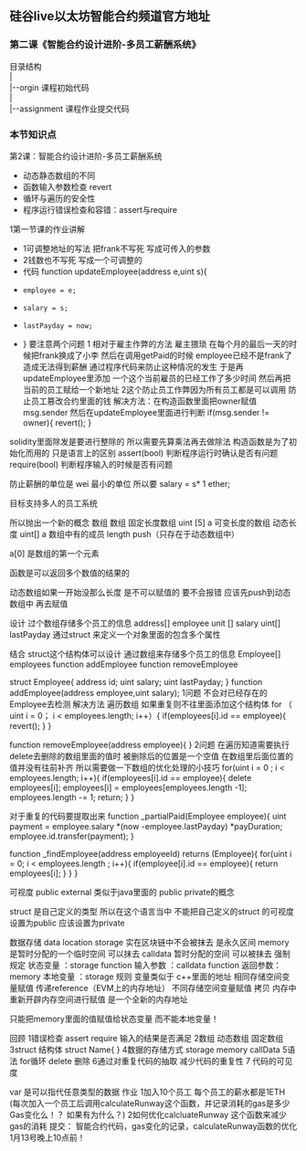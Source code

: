 ## 硅谷live以太坊智能合约频道官方地址

### 第二课《智能合约设计进阶-多员工薪酬系统》

目录结构
  <br/>|
  <br/>|--orgin 课程初始代码
  <br/>|
  <br/>|--assignment 课程作业提交代码
<br/> 
### 本节知识点
第2课：智能合约设计进阶-多员工薪酬系统
- 动态静态数组的不同
- 函数输入参数检查 revert
- 循环与遍历的安全性
- 程序运行错误检查和容错：assert与require



1第一节课的作业讲解
* 1可调整地址的写法 把frank不写死 写成可传入的参数
* 2钱数也不写死 写成一个可调整的
* 代码 function updateEmployee(address e,uint s){
*     employee = e;
*     salary = s;
*     lastPayday = now;
* }
要注意两个问题 
1 相对于雇主作弊的方法 雇主猥琐 在每个月的最后一天的时候把frank换成了小李
然后在调用getPaid的时候 employee已经不是frank了 造成无法得到薪酬 
通过程序代码来防止这种情况的发生 于是再updateEmployee里添加 一个这个当前雇员的已经工作了多少时间 然后再把当前的员工赋给一个新地址
2这个防止员工作弊因为所有员工都是可以调用 防止员工篡改合约里面的钱  解决方法：在构造函数里面把owner赋值 msg.sender 然后在updateEmployee里面进行判断
if(msg.sender != owner){
    revert();
}

solidity里面除发是要进行整除的 所以需要先算乘法再去做除法
构造函数是为了初始化而用的
只是语言上的区别 
assert(bool) 判断程序运行时确认是否有问题
require(bool) 判断程序输入的时候是否有问题

防止薪酬的单位是 wei  最小的单位
所以要 salary = s* 1 ether;

目标支持多人的员工系统

所以抛出一个新的概念 数组
数组 固定长度数组 uint [5] a
可变长度的数组 动态长度 uint[] a
数组中有的成员
 length
push（只存在于动态数组中）

a[0] 是数组的第一个元素

函数是可以返回多个数值的结果的

动态数组如果一开始没那么长度 是不可以赋值的 要不会报错 
应该先push到动态数组中 再去赋值

设计 过个数组存储多个员工的信息
 address[] employee
unit []  salary
uint[] lastPayday
通过struct 来定义一个对象里面的包含多个属性

结合 struct这个结构体可以设计 通过数组来存储多个员工的信息
Employee[] employees
function addEmployee
function removeEmployee
 
struct Employee{
    address id;
    uint salary;
    uint lastPayday;
}
function addEmployee(address employee,uint salary);
1问题 不会对已经存在的Employee去检测
解决方法 遍历数组 如果重复则不往里面添加这个结构体
for （ uint i = 0； i < employees.length; i++）{
    if(employees[i].id == employee){
    revert();
}
}

function removeEmployee(address employee){
}
2问题 在遍历知道需要执行delete去删除的数组里面的值时 被删除后的位置是一个空值 在数组里后面位置的值并没有往前补齐 所以需要做一下数组的优化处理的小技巧
for(uint i = 0 ; i < employees.length; i++){
    if(employees[i].id == employee){
        delete employees[i];
        employees[i] = employees[employees.length -1];
        employees.length -= 1;
        return;
    }
}

对于重复的代码要提取出来
function _partialPaid(Employee employee){
    uint payment = employee.salary *(now -employee.lastPayday) *payDuration;
    employee.id.transfer(payment);
}

function _findEmployee(address employeeId) returns (Employee){
    for(uint i = 0; i < employees.length ; i++){
        if(employee[i].id == employee){
            return employees[i];
        }
    }
}

可视度 public external  类似于java里面的 public private的概念

struct 是自己定义的类型 所以在这个语言当中 不能把自己定义的struct 的可视度设置为public 应该设置为private


数据存储 data location
storage 实在区块链中不会被抹去 是永久区间
memory 是暂时分配的一个临时空间 可以抹去
calldata  暂时分配的空间 可以被抹去
强制规定 
状态变量 ：storage
function 输入参数 ：calldata
function 返回参数： memory
本地变量 ：storage
规则
变量类似于 c++里面的地址
相同存储空间变量赋值
传递reference（EVM上的内存地址）
不同存储空间变量赋值
拷贝 内存中重新开辟内存空间进行赋值 是一个全新的内存地址

只能把memory里面的值赋值给状态变量 而不能本地变量！

回顾
1错误检查
assert
require 输入的结果是否满足
2数组
动态数组 固定数组
3struct 结构体
struct Name{
}
4数据的存储方式
storage
memory
callData
5语法
for循环
delete 删除
6通过对重复代码的抽取  减少代码的重复性
7 代码的可见度


var 是可以指代任意类型的数据
作业
1加入10个员工 每个员工的薪水都是1ETH
(每次加入一个员工后调用calculateRunway这个函数，并记录消耗的gas是多少 Gas变化么！？ 如果有为什么？)
2如何优化calcluateRunway 这个函数来减少gas的消耗
提交： 智能合约代码，gas变化的记录，calculateRunway函数的优化
1月13号晚上10点前！
